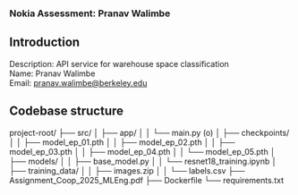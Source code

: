 ### Nokia Assessment: Pranav Walimbe

## Introduction
Description: API service for warehouse space classification <br>
Name: Pranav Walimbe <br>
Email: pranav.walimbe@berkeley.edu 

## Codebase structure 
project-root/ ├── src/ │ ├── app/ │ │ └── main.py (o) │ ├── checkpoints/ │ │ ├── model_ep_01.pth │ │ ├── model_ep_02.pth │ │ ├── model_ep_03.pth │ │ ├── model_ep_04.pth │ │ └── model_ep_05.pth │ ├── models/ │ │ ├── base_model.py │ │ └── resnet18_training.ipynb │ ├── training_data/ │ │ ├── images.zip │ │ └── labels.csv ├── Assignment_Coop_2025_MLEng.pdf ├── Dockerfile └── requirements.txt




